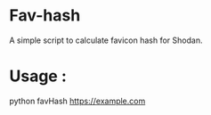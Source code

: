 # Fav-hash
A simple script to calculate favicon hash for Shodan.

# Usage :

python favHash https://example.com
